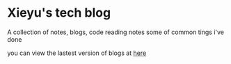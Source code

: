 # Xieyu's tech blog

A collection of notes, blogs, code reading notes some of common tings i've done

you can view the lastest version of blogs at [here](https://xieyu.github.io/blog/)
